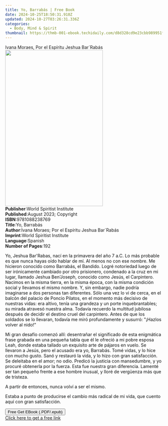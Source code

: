 ```yaml
---
title: Yo, Barrabás | Free Book
date: 2024-10-25T18:50:31.910Z
updated: 2024-10-27T03:26:31.336Z
categories:
  - Body, Mind & Spirit
thumbnail: https://thmb-001-ebook.techidaily.com/d8d328cd9e23cbb989951fe73fb0d9faf2c0ecdf6186deef9386491289f2fd18.jpg
---
```

<main id="book-container">
  <div class="flex flex-col">
    <div class="book-brief flex-1 py-6 px-4 sm:p-6 md:py-10 md:px-8">
      <!-- brief-->
      <div class="book-brief-main">
        Ivana Moraes, Por el Espíritu Jeshua Bar´Rabás
      </div>
    </div>
    <div
      class="book-meta-info flex-1 grid gap-4 col-start-1 col-end-3 row-start-1 sm:mb-6 sm:grid-cols-4 lg:gap-6 lg:col-start-2 lg:row-end-6 lg:row-span-6 lg:mb-0"
    >
      <div
        class="book-meta-info-left place-content-center mt-4 p-4 text-sm leading-6 col-start-2 col-span-2 dark:text-slate-400"
      >
        <img
          class="w-full h-500 object-cover rounded-lg sm:h-255 sm:col-span-2 lg:col-span-full"
          src="https://img-001-ebook.techidaily.com/368dad316456e1894223f3d52cbaa6844d13f79500142f2f86119d70f857c4c9.jpg"
          alt=""
          width="312"
          height="500"
        />
      </div>
      <div
        class="book-meta-info-right mt-2 col-start-1 row-start-2 col-span-3 self-center"
      >
        <!-- meta data  -->
        <div class="flex flex-col px-4 md:px-8">
          <div class="flex-1">
            <strong>Publisher</strong>:<span class="px-2"
              >World Spiritist Institute</span
            >
          </div>
          <div class="flex-1">
            <strong>Published</strong>:<span class="px-2"
              >August 2023; Copyright</span
            >
          </div>
          <div class="flex-1">
            <strong>ISBN</strong>:<span class="px-2">9781088238769</span>
          </div>
          <div class="flex-1">
            <strong>Title</strong>:<span class="px-2">Yo, Barrabás</span>
          </div>
          <div class="flex-1">
            <strong>Author</strong>:<span class="px-2"
              >Ivana Moraes; Por el Espíritu Jeshua Bar´Rabás</span
            >
          </div>
          <div class="flex-1">
            <strong>Imprint</strong>:<span class="px-2"
              >World Spiritist Institute</span
            >
          </div>
          <div class="flex-1">
            <strong>Language</strong>:<span class="px-2">Spanish</span>
          </div>
          <div class="flex-1">
            <strong>Number of Pages</strong>:<span class="px-2">192</span>
          </div>
        </div>
      </div>
    </div>
    <div class="book-description flex-1 py-6 px-4 sm:p-6 md:py-10 md:px-8">
      <div class="book-description-main">
        <div accordion-content="" id="description">
          <p>
            <span style="color: rgb(15, 17, 17)"
              >Yo, Jeshua Bar'Rabas, nací en la primavera del año 7 a.C. Lo más
              probable es que nunca hayas oído hablar de mí. Al menos no con ese
              nombre. Me hicieron conocido como Barrabás, el Bandido. Logré
              notoriedad luego de ser irónicamente cambiado por otro prisionero,
              condenado a la cruz en mi lugar, llamado Jeshua Ben'Joseph,
              conocido como Jesús, el Carpintero. Nacimos en la misma tierra, en
              la misma época, con la misma condición social y llevamos el mismo
              nombre. Y, sin embargo, nadie podría imaginarse a dos personas tan
              diferentes. Sólo una vez lo vi de cerca, en el balcón del palacio
              de Poncio Pilatos, en el momento más decisivo de nuestras vidas:
              era altivo, tenía una grandeza y un porte inquebrantables; su
              mirada atravesó nuestra alma. Todavía recuerdo la multitud
              jubilosa después de decidir el destino cruel del carpintero. Antes
              de que los soldados se lo llevaran, todavía me miró profundamente
              y susurró: "¡Hazlos volver al nido!"</span
            >
          </p>
          <p>
            <span style="color: rgb(15, 17, 17)"
              >Mi gran desafío comenzó allí: desentrañar el significado de esta
              enigmática frase grabada en una pequeña tabla que él le ofreció a
              mi pobre esposa Leah, donde estaba tallado un exquisito arte de
              pájaros en vuelo. Se llevaron a Jesús, pero el acusado era yo,
              Barrabás. Tomé vidas, y lo hice con mucho gusto. Sanó y restauró
              la vida, y lo hizo con gran satisfacción. Se deleitaba en el amor;
              no odio. Predicó la justicia con mansedumbre, y yo procuré
              obtenerla por la fuerza. Esta fue nuestra gran diferencia. Lamenté
              ser tan pequeño frente a ese hombre inusual, y lloré de vergüenza
              más que de tristeza.</span
            >
          </p>
          <p>
            <span style="color: rgb(15, 17, 17)"
              >A partir de entonces, nunca volví a ser el mismo.</span
            >
          </p>
          <p>
            <span style="color: rgb(15, 17, 17)"
              >Estaba a punto de producirse el cambio más radical de mi vida,
              que cuento aquí con gran satisfacción.</span
            >
          </p>
        </div>
        <div class="accordion-fader"></div>
      </div>
    </div>
    <div class="book-excerpts flex-1 py-6 px-4 sm:p-6 md:py-10 md:px-8"></div>
    <div
      class="book-about-author flex-1 py-6 px-4 sm:p-6 md:py-10 md:px-8"
    ></div>
    <div class="book-free-get flex-1 py-6 px-4 sm:p-6 md:py-10 md:px-8">
      <button
        id="btn-free-get"
        class="bg-blue-500 hover:bg-blue-700 text-white font-bold py-2 px-4 rounded"
      >
        Free Get EBook (.PDF/.epub)
      </button>
      <div id="countdown-display" class="px-2 text-lg mt-2"></div>
      <a
        id="free-link"
        class="hidden bg-blue-500 hover:bg-blue-700 text-white font-bold py-2 px-4 rounded"
        href="https://www.ebooks.com/en-us/book/210971297/yo-barrab-s/ivana-moraes/"
        target="_blank"
        >Click here to get a free link</a
      >
    </div>
    <script>
      let countdownTime = 0;
      let countdownInterval = null;
      document
        .getElementById('btn-free-get')
        .addEventListener('click', startCountdown);
      function startCountdown() {
        countdownTime = new Date().getTime() + 60000 * 3;
        countdownInterval = setInterval(updateCountdown, 1000);
        document.getElementById('btn-free-get').disabled = true;
        document
          .getElementById('btn-free-get')
          .classList.add('bg-gray-500', 'cursor-not-allowed');
      }
      function updateCountdown() {
        let currentTime = new Date().getTime();
        let timeLeft = countdownTime - currentTime;
        let secondsLeft = Math.floor(timeLeft / 1000);
        document.getElementById('countdown-display').innerHTML =
          `Remaining time: ${secondsLeft} seconds.`;
        if (secondsLeft <= 0) {
          clearInterval(countdownInterval);
          document.getElementById('btn-free-get').classList.add('hidden');
          document.getElementById('free-link').classList.remove('hidden');
          document.getElementById('countdown-display').innerHTML = '';
        }
      }
    </script>
  </div>
</main>

<ins class="adsbygoogle"
      style="display:block"
      data-ad-client="ca-pub-7571918770474297"
      data-ad-slot="8358498916"
      data-ad-format="auto"
      data-full-width-responsive="true"></ins>
    